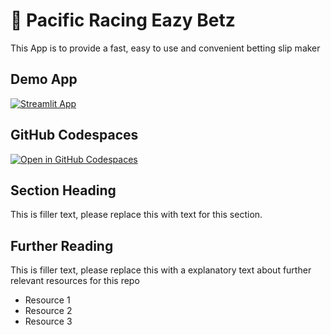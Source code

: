# 🏉 Pacific Racing Eazy Betz 

This App is to provide a fast, easy to use and convenient betting slip maker

## Demo App

[![Streamlit App](https://static.streamlit.io/badges/streamlit_badge_black_white.svg)](https://preazybetz.streamlit.app/)

## GitHub Codespaces

[![Open in GitHub Codespaces](https://github.com/codespaces/badge.svg)](https://codespaces.new/streamlit/app-starter-kit?quickstart=1)

## Section Heading

This is filler text, please replace this with text for this section.

## Further Reading

This is filler text, please replace this with a explanatory text about further relevant resources for this repo
- Resource 1
- Resource 2
- Resource 3
